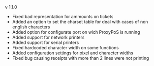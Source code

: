 v 1.1.0
  - Fixed bad representation for ammounts on tickets
  - Added an option to set the charset table for deal with cases of non english characters
  - Added option for configurate port on wich ProxyPoS is running
  - Added support for network printers
  - Added support for serial printers
  - Fixed hardcoded character width on some functions
  - Added configuration settings for pixel and character widths
  - Fixed bug causing receipts with more than 2 lines were not printing